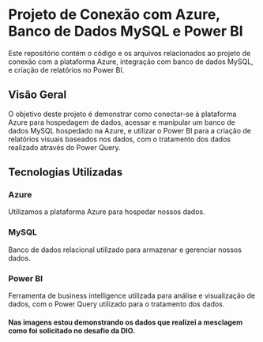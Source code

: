 # Projeto de Conexão com Azure, Banco de Dados MySQL e Power BI
Este repositório contém o código e os arquivos relacionados ao projeto de conexão com a plataforma Azure, integração com banco de dados MySQL, e criação de relatórios no Power BI.

## Visão Geral
O objetivo deste projeto é demonstrar como conectar-se à plataforma Azure para hospedagem de dados, acessar e manipular um banco de dados MySQL hospedado na Azure, e utilizar o Power BI para a criação de relatórios visuais baseados nos dados, com o tratamento dos dados realizado através do Power Query.

## Tecnologias Utilizadas
### Azure
Utilizamos a plataforma Azure para hospedar nossos dados.
### MySQL 
Banco de dados relacional utilizado para armazenar e gerenciar nossos dados.
### Power BI 
Ferramenta de business intelligence utilizada para análise e visualização de dados, com o Power Query utilizado para o tratamento dos dados.


#### Nas imagens estou demonstrando os dados que realizei a mesclagem como foi solicitado no desafio da DIO.
